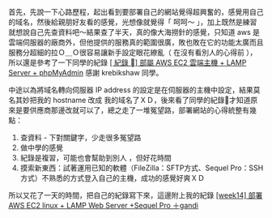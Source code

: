 首先，先說一下心路歷程，起出看到要部署自己的網站覺得超興奮的，感覺用自己的域名，然後給親朋好友看的感覺，光想像就覺得「 呵呵～ 」，加上既然是練習就想說自己先查資料吧～結果查了半天，真的像大海撈針的感覺，只知道 aws 是雲端伺服器的廠商外，但他提供的服務真的範圍很廣，敗也敗在它的功能太廣而且服務分超細的拉Ｏ＿Ｏ很容易讓新手設定眼花繚亂（ 在沒有看別人的心得前 ），所以還是參考了一下同學的紀錄 [[ 紀錄 ] 部屬 AWS EC2 雲端主機 + LAMP Server + phpMyAdmin](https://mtr04-note.coderbridge.io/2020/09/15/-%E7%B4%80%E9%8C%84-%08-%E9%83%A8%E5%B1%AC-aws-ec2-%E9%9B%B2%E7%AB%AF%E4%B8%BB%E6%A9%9F-/) 感謝 krebikshaw 同學。

中途以為將域名轉向伺服器 IP address 的設定是在伺服器的主機中設定，結果莫名其妙把我的 hostname 改成 我的域名了ＸＤ，後來看了同學的紀錄才知道原來是要供應商那邊改就可以了，總之走了一堆冤望路，部署網站的心得統整有幾點：

1. 查資料 - 下對關鍵字，少走很多冤望路
2. 做中學的感覺
3. 紀錄是複習，可能也會幫助到別人 ，但好花時間
4. 摸索新東西：試著運用已知的軟體（FileZilla：SFTP方式、Sequel Pro：SSH 方式）不熟悉的方式登入自己的主機，成功的感覺好爽ＸＤ

所以又花了一天的時間，把自己的紀錄寫下來，這邊附上我的紀錄 
[[week14] 部署 AWS EC2 linux + LAMP Web Server +Sequel Pro ＋gandi](https://alirong.coderbridge.io/2020/10/08/week14-Deploy-Website/)
